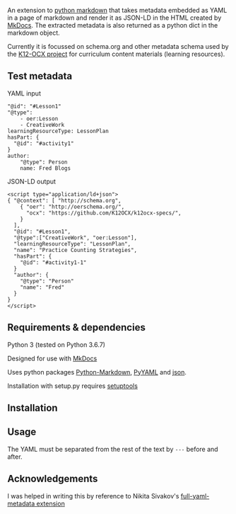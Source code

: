 An extension to [python markdown](https://python-markdown.github.io/) that takes metadata embedded as YAML in a page of markdown and render it as JSON-LD in the HTML created by [MkDocs](https://www.mkdocs.org/). The extracted metadata is also returned as a python dict in the markdown object.

Currently it is focussed on schema.org and other metadata schema used by the [K12-OCX project](https://github.com/K12OCX/k12ocx-specs) for curriculum content materials (learning resources).

## Test metadata
YAML input
```
"@id": "#Lesson1"
"@type":
    - oer:Lesson
    - CreativeWork
learningResourceType: LessonPlan
hasPart: {
  "@id": "#activity1"
}
author:
    "@type": Person
    name: Fred Blogs

```

JSON-LD output
```
<script type="application/ld+json">
{ "@context": [ "http://schema.org",
    { "oer": "http://oerschema.org/",
      "ocx": "https://github.com/K12OCX/k12ocx-specs/",
    }
  ],
  "@id": "#Lesson1",
  "@type":["CreativeWork", "oer:Lesson"],
  "learningResourceType": "LessonPlan",
  "name": "Practice Counting Strategies",
  "hasPart": {
    "@id": "#activity1-1"
  }
  "author": {
    "@type": "Person"
    "name": "Fred"
  }
}
</script>
```

## Requirements & dependencies
Python 3 (tested on Python 3.6.7)

Designed for use with [MkDocs](https://www.mkdocs.org/#installation)

Uses python packages [Python-Markdown](https://python-markdown.github.io/install/), [PyYAML](https://pyyaml.org/wiki/PyYAMLDocumentation) and [json](https://docs.python.org/3.7/library/json.html).

Installation with setup.py requires [setuptools](https://setuptools.readthedocs.io/en/latest/setuptools.html#installing-setuptools)

## Installation


## Usage
The YAML must be separated from the rest of the text by `---` before and after.


## Acknowledgements
I was helped in writing this by reference to Nikita Sivakov's [full-yaml-metadata extension](https://github.com/sivakov512/python-markdown-full-yaml-metadata)
